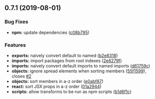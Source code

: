 ## 0.7.1 (2019-08-01)

### Bug Fixes

- **npm:** update dependencies
  ([c08b795](https://github.com/JamieMason/codemods/commit/c08b795))

### Features

- **exports:** naively convert default to named
  ([b2e8318](https://github.com/JamieMason/codemods/commit/b2e8318))
- **imports:** import packages from root indexes
  ([2e6279f](https://github.com/JamieMason/codemods/commit/2e6279f))
- **imports:** naively convert default imports to named imports
  ([d61759c](https://github.com/JamieMason/codemods/commit/d61759c))
- **objects:** ignore spread elements when sorting members
  ([55f1599](https://github.com/JamieMason/codemods/commit/55f1599)), closes
  [#2](https://github.com/JamieMason/codemods/issues/2)
- **objects:** sort members in a-z order
  ([e0abf87](https://github.com/JamieMason/codemods/commit/e0abf87))
- **react:** sort JSX props in a-z order
  ([01a2944](https://github.com/JamieMason/codemods/commit/01a2944))
- **scripts:** allow transforms to be run as npm scripts
  ([b1d6f1c](https://github.com/JamieMason/codemods/commit/b1d6f1c))
